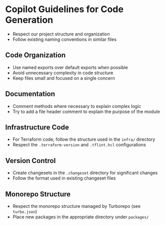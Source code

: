 # Copilot Guidelines for Code Generation

- Respect our project structure and organization
- Follow existing naming conventions in similar files

## Code Organization

- Use named exports over default exports when possible
- Avoid unnecessary complexity in code structure
- Keep files small and focused on a single concern

## Documentation

- Comment methods where necessary to explain complex logic
- Try to add a file header comment to explain the purpose of the module

## Infrastructure Code

- For Terraform code, follow the structure used in the `infra/` directory
- Respect the `.terraform-version` and `.tflint.hcl` configurations

## Version Control

- Create changesets in the `.changeset` directory for significant changes
- Follow the format used in existing changeset files

## Monorepo Structure

- Respect the monorepo structure managed by Turborepo (see `turbo.json`)
- Place new packages in the appropriate directory under `packages/`
